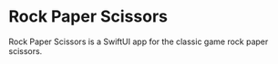 # Rock Paper Scissors

Rock Paper Scissors is a SwiftUI app for the classic game rock paper scissors.
